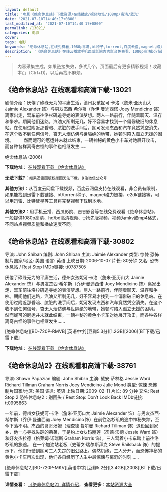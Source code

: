 ```yaml
---
layout: default
title: '电影《绝命休息站》下载资源/在线播放/视频地址/1080p/高清/蓝光'
date: "2021-07-10T14:40:17+0800"
last_modified_at: "2021-07-10T14:40:17+0800"
permalink: /13021/
categories: 电影
cover:
tags: 电影
keywords: '绝命休息站,在线免费看,1080p高清,bt种子,torrent,百度云盘,magnet,磁力链,迅雷下载资源'
description: '《绝命休息站》在线云播放手机西瓜影院吉吉影音免费看，1080p高清bd/hd未删减完整版和tc抢先枪版，mkv/mp4格式，附带bt/torrent种子、magnet/磁力链、百度云盘、网盘资源迅雷下载链接'
---
```


>内容采集生成，如果链接失效，多试几个，页面最后有更多精彩视频！收藏本页（Ctrl+D)，以后再找不麻烦。


## 《绝命休息站》在线观看和高清下载-13021

剧情介绍：厌倦了碌碌无为的平庸生活，德州女孩妮可·卡洛（詹米·亚历山大 Jaimie Alexander 饰）与男友杰西·希尔斯（乔伊·曼迪西诺 Joey Mendicino 饰）离家出走，驾车前往洛杉矶追寻她的表演梦想。两人一路前行，伴随着聊天、温存和争吵。期间他们迷路，汽油又所剩无几，好不容易才找到一个偏僻破旧的休息站。在使用过附近那昏暗、肮脏的洗手间后，妮可发现杰西和汽车竟然凭空消失。在这个收不到任何信号、杳无人烟仿佛与世隔绝的地带，她顿时陷入孤立无援的困境。 　　然而妮可的厄运并未就此结束，一辆神秘的黄色小卡车对她展开攻击，而各种各样离奇古怪的事件也相继发生……


绝命休息站 (2006)

**下载地址**： [在线观看下载 《绝命休息站》](https://www.btbtdy.me/btdy/dy6184.html) 


**无法下载?**：`如果迅雷因版权原因无法下载，关注微信公众号 `

**其他方法1**：从百度云网盘下载视频，百度云网盘支持在线观看，非会员有限制，如果能找到迅雷下载链接、bt/torrent种子、magnet磁力链接、e2dk链接等，可以用迅雷、比特彗星等工具将完整视频下载到本地。

**其他方法2**：用手机云播、西瓜影院、吉吉影音等在线免费观看《绝命休息站》，一般提供1080p高清、hd/bd高清视频、tc抢先版视频，视频为mkv或mp4格式，不同站点视频质量和播放速度不同。


## 《绝命休息站》在线观看和高清下载-30802

导演: John Shiban 编剧: John Shiban 主演: Jaimie Alexander 类型: 惊悚 恐怖 制片国家/地区: 美国 语言: 英语 上映日期: 2006-10-07 片长: 80分钟 又名: 恐怖休息站 / Rest Stop IMDb链接: tt0787505

厌倦了碌碌无为的平庸生活，德州女孩妮可·卡洛（詹米·亚历山大 Jaimie Alexander 饰）与男友杰西·希尔斯（乔伊·曼迪西诺 Joey Mendicino 饰）离家出走，驾车前往洛杉矶追寻她的表演梦想。两人一路前行，伴随着聊天、温存和争吵。期间他们迷路，汽油又所剩无几，好不容易才找到一个偏僻破旧的休息站。在使用过附近那昏暗、肮脏的洗手间后，妮可发现杰西和汽车竟然凭空消失。在这个收不到任何信号、杳无人烟仿佛与世隔绝的地带，她顿时陷入孤立无援的困境。 然而妮可的厄运并未就此结束，一辆神秘的黄色小卡车对她展开攻击，而各种各样离奇古怪的事件也相继发生……


[绝命休息站][BD-720P-RMVB][英语中字][豆瓣5.3分][1.2GB][2006][BT下载/迅雷下载]

**下载地址**： [在线观看下载 《绝命休息站》](https://www.btdx8.com/torrent/rest_stop_2006.html) 


## 《绝命休息站2》在线观看和高清下载-38761

导演: Shawn Papazian 编剧: John Shiban 主演: 黛安·萨林格 Jessie Ward Richard Tillman Graham Norris Joey Mendicino Julie Mond 类型: 惊悚 恐怖 制片国家/地区: 美国 语言: 英语 上映日期: 2009-02-11 片长: 89 分钟 又名: Rest Stop 2 恐怖休息站2：别回头 / Rest Stop: Don’t Look Back IMDb链接: tt0995863

一年前，德州女孩妮可·卡洛（詹米·亚历山大 Jaimie Alexander 饰）与男友杰西·希尔斯（乔伊·曼迪西诺 Joey Mendicino 饰）在前往洛杉矶的途中神秘失踪，至今下落不明。杰西的哥哥汤姆（理查德·提尔曼 Richard Tillman 饰）退役回到家乡，他一心寻找失踪的弟弟，于是约上女友玛丽莲（杰茜·沃德 Jessie Ward 饰）和好友杰拉德（格莱姆·诺瑞斯 Graham Norris 饰），三人驾着小卡车踏上前往洛杉矶的旅途。 在一个加油站老板（史蒂文·瑞尔斯拜克 Steve Railsback 饰）的提示下，他们行驶到妮可二人失踪的旧公路上。偶然机缘，三人分开，而恐怖神秘的黄色小卡车再次出现，他们各自经历了人生中最惊悚与离奇的时刻……


[绝命休息站2][BD-720P-MKV][英语中字][豆瓣5.2分][3.4GB][2008][BT下载/迅雷下载]

**详情查看**： [《绝命休息站2》详情介绍](/movie/38761/)， **查看更多**：[本站资源大全](/movie/t/all/)

